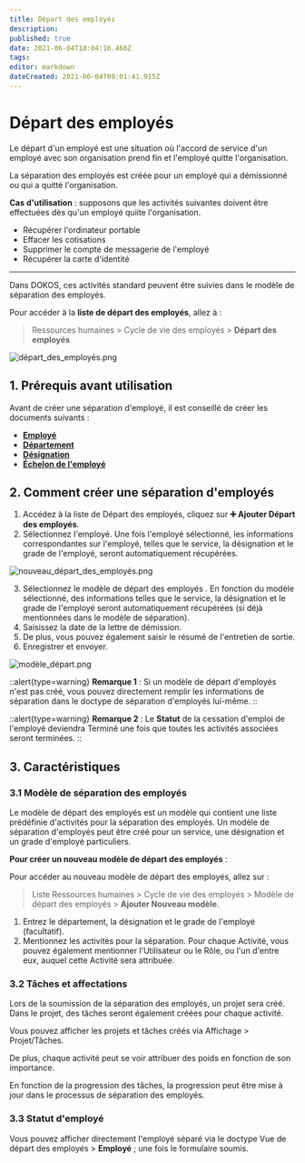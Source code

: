 ```yaml
---
title: Départ des employés
description: 
published: true
date: 2021-06-04T10:04:16.466Z
tags: 
editor: markdown
dateCreated: 2021-06-04T09:01:41.915Z
---
```


# Départ des employés

Le départ d'un employé est une situation où l'accord de service d'un employé avec son organisation prend fin et l'employé quitte l'organisation.

La séparation des employés est créée pour un employé qui a démissionné ou qui a quitté l'organisation.

**Cas d'utilisation** : supposons que les activités suivantes doivent être effectuées dès qu'un employé quiite l'organisation.

- Récupérer l'ordinateur portable
- Effacer les cotisations
- Supprimer le compte de messagerie de l'employé
- Récupérer la carte d'identité

---

Dans DOKOS, ces activités standard peuvent être suivies dans le modèle de séparation des employés. 

Pour accéder à la **liste de départ des employés**, allez à :

> Ressources humaines > Cycle de vie des employés > **Départ des employés**

![départ_des_employés.png](/content/rh/employee-seperation/départ_des_employés.png)

## 1. Prérequis avant utilisation

Avant de créer une séparation d'employé, il est conseillé de créer les documents suivants :

- **[Employé](/rh/employee)**
- **[Département](/rh/department)**
- **[Désignation](/rh/designation)**
- **[Échelon de l'employé](/rh/employee-grade)**

## 2. Comment créer une séparation d'employés

1. Accédez à la liste de Départ des employés, cliquez sur **:heavy_plus_sign: Ajouter Départ des employés**.
2. Sélectionnez l'employé. Une fois l'employé sélectionné, les informations correspondantes sur l'employé, telles que le service, la désignation et le grade de l'employé, seront automatiquement récupérées.

![nouveau_départ_des_employés.png](/content/rh/employee-seperation/nouveau_départ_des_employés.png)

3. Sélectionnez le modèle de départ des employés . En fonction du modèle sélectionné, des informations telles que le service, la désignation et le grade de l'employé seront automatiquement récupérées (si déjà mentionnées dans le modèle de séparation).
4. Saisissez la date de la lettre de démission.
5. De plus, vous pouvez également saisir le résumé de l'entretien de sortie.
6. Enregistrer et envoyer.

![modèle_départ.png](/content/rh/employee-seperation/modèle_départ.png)

::alert{type=warning}
**Remarque 1** : Si un modèle de départ d'employés n'est pas créé, vous pouvez directement remplir les informations de séparation dans le doctype de séparation d'employés lui-même.
::

::alert{type=warning}
**Remarque 2** : Le **Statut** de la cessation d'emploi de l'employé deviendra Terminé une fois que toutes les activités associées seront terminées.
::

## 3. Caractéristiques

### 3.1 Modèle de séparation des employés

Le modèle de départ des employés est un modèle qui contient une liste prédéfinie d'activités pour la séparation des employés. Un modèle de séparation d'employés peut être créé pour un service, une désignation et un grade d'employé particuliers.

**Pour créer un nouveau modèle de départ des employés** :

Pour accéder au nouveau modèle de départ des employés, allez sur :
> Liste Ressources humaines > Cycle de vie des employés > Modèle de départ des employés > **Ajouter Nouveau modèle**.

1. Entrez le département, la désignation et le grade de l'employé (facultatif).
2. Mentionnez les activités pour la séparation. Pour chaque Activité, vous pouvez également mentionner l'Utilisateur ou le Rôle, ou l'un d'entre eux, auquel cette Activité sera attribuée.

### 3.2 Tâches et affectations

Lors de la soumission de la séparation des employés, un projet sera créé. Dans le projet, des tâches seront également créées pour chaque activité.

Vous pouvez afficher les projets et tâches créés via Affichage > Projet/Tâches.

De plus, chaque activité peut se voir attribuer des poids en fonction de son importance.

En fonction de la progression des tâches, la progression peut être mise à jour dans le processus de séparation des employés.

### 3.3 Statut d'employé

Vous pouvez afficher directement l'employé séparé via le doctype Vue de départ des employés > **Employé** ; une fois le formulaire soumis.


